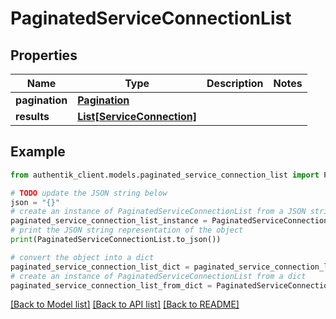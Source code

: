 # PaginatedServiceConnectionList


## Properties

Name | Type | Description | Notes
------------ | ------------- | ------------- | -------------
**pagination** | [**Pagination**](Pagination.md) |  | 
**results** | [**List[ServiceConnection]**](ServiceConnection.md) |  | 

## Example

```python
from authentik_client.models.paginated_service_connection_list import PaginatedServiceConnectionList

# TODO update the JSON string below
json = "{}"
# create an instance of PaginatedServiceConnectionList from a JSON string
paginated_service_connection_list_instance = PaginatedServiceConnectionList.from_json(json)
# print the JSON string representation of the object
print(PaginatedServiceConnectionList.to_json())

# convert the object into a dict
paginated_service_connection_list_dict = paginated_service_connection_list_instance.to_dict()
# create an instance of PaginatedServiceConnectionList from a dict
paginated_service_connection_list_from_dict = PaginatedServiceConnectionList.from_dict(paginated_service_connection_list_dict)
```
[[Back to Model list]](../README.md#documentation-for-models) [[Back to API list]](../README.md#documentation-for-api-endpoints) [[Back to README]](../README.md)


